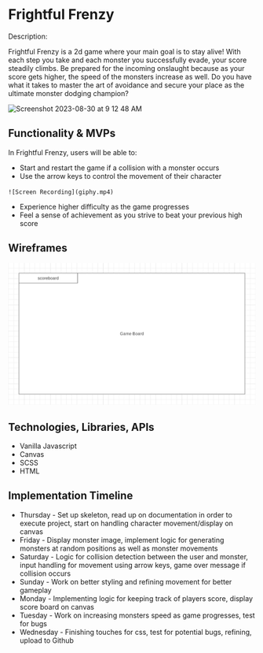 # Frightful Frenzy

Description: 

Frightful Frenzy is a 2d game where your main goal is to stay alive! With each step you take and each monster you successfully evade, your score steadily climbs. Be prepared for the incoming onslaught because as your score gets higher, the speed of the monsters increase as well. Do you have what it takes to master the art of avoidance and secure your place as the ultimate monster dodging champion? 

<img width="1440" alt="Screenshot 2023-08-30 at 9 12 48 AM" src="https://github.com/dennislee1499/Frightful-Frenzy/assets/136773894/0507e727-ee50-4ca0-930e-5fde90ec441f">


## Functionality & MVPs 

In Frightful Frenzy, users will be able to:

- Start and restart the game if a collision with a monster occurs
- Use the arrow keys to control the movement of their character

`![Screen Recording](giphy.mp4)`
  
- Experience higher difficulty as the game progresses
- Feel a sense of achievement as you strive to beat your previous high score

## Wireframes 
<img src="Screenshot 2023-08-23 at 9.16.02 PM.png">

## Technologies, Libraries, APIs

- Vanilla Javascript
- Canvas
- SCSS
- HTML

## Implementation Timeline 
- Thursday - Set up skeleton, read up on documentation in order to execute project, start on handling character movement/display on canvas
- Friday - Display monster image, implement logic for generating monsters at random positions as well as monster movements
- Saturday - Logic for collision detection between the user and monster, input handling for movement using arrow keys, game over message if collision occurs
- Sunday - Work on better styling and refining movement for better gameplay
- Monday - Implementing logic for keeping track of players score, display score board on canvas
- Tuesday - Work on increasing monsters speed as game progresses, test for bugs
- Wednesday - Finishing touches for css, test for potential bugs, refining, upload to Github 
